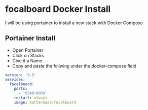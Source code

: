# focalboard Docker Install

I will be using portainer to install a new stack with Docker Compose

## Portainer Install

- Open Portainer
- Click on Stacks
- Give it a Name
- Copy and paste the follwing under the docker-compose field

```yml
version: '3.3'
services:
  focalboard:
    ports:
      - '6549:8000'
    restart: always
    image: mattermost/focalboard
```

